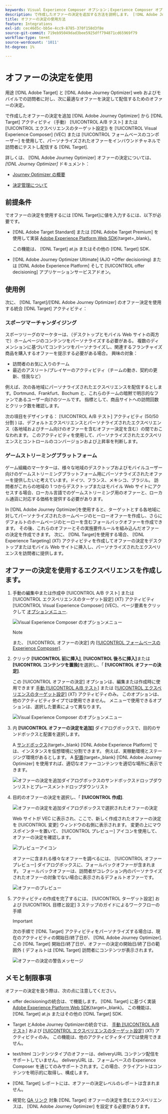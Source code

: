 ```yaml
---
keywords: Visual Experience Composer オプション；Experience Composer オプション；エクスペリエンスオプション；オファーの決定；offer decisioning;ajo;Journey Optimizer
description: で作成したオファーの決定を追加する方法を説明します。 [!DNL Adobe Journey Optimizer] を「 」アクティビティに追加します。
title: オファーの決定の使用方法
feature: Integrations
exl-id: cec46d5c-bb5e-4cc9-8785-370f158d3f8e
source-git-commit: 719eb95049dad3bee5925dff794871cd65969f79
workflow-type: tm+mt
source-wordcount: '1011'
ht-degree: 1%

---
```


# オファーの決定を使用

用途 [!DNL Adobe Target] と [!DNL Adobe Journey Optimizer] web およびモバイルでの訪問者に対し、次に最適なオファーを決定して配信するためのオファーの決定。

で作成したオファーの決定を追加 [!DNL Adobe Journey Optimizer] から [!DNL Target] アクティビティ（手動） [!UICONTROL A/B テスト] または [!UICONTROL エクスペリエンスのターゲット設定]) を [!UICONTROL Visual Experience Composer] (VEC) または [!UICONTROL フォームベースのコンポーザー] を使用して、パーソナライズされたオファーをインバウンドチャネルで訪問者にテストし配信する [!DNL Target].

詳しくは、 [!DNL Adobe Journey Optimizer] オファーの決定については、 *[!DNL Journey Optimizer]* ドキュメント：

* [Journey Optimizer の概要](https://experienceleague.adobe.com/docs/journey-optimizer/using/get-started/get-started.html)

* [決定管理について](https://experienceleague.adobe.com/docs/journey-optimizer/using/offer-decisioniong/get-started/starting-offer-decisioning.html)

## 前提条件

でオファーの決定を使用するには [!DNL Target]に値を入力するには、以下が必要です。

* [!DNL Adobe Target Standard] または [!DNL Adobe Target Premium] を使用して実装 [Adobe Experience Platform Web SDK](https://developer.adobe.com/target/implement/client-side/aep-web-sdk/){target=_blank}。

   この機能は、 [!DNL Target] at.js またはその他の [!DNL Target] SDK.

* [!DNL Adobe Journey Optimizer Ultimate] (AJO +Offer decisioning) または [!DNL Adobe Experience Platform] そして [!UICONTROL offer decisioning] アプリケーションサービスアドオン。

## 使用例

次に、 [!DNL Target]/[!DNL Adobe Journey Optimizer] のオファー決定を使用する統合 [!DNL Target] アクティビティ：

### スポーツマーチャンダイジング

スポーツリーグのマーケターは、（デスクトップとモバイル Web サイトの両方で）ホームページのコンテンツをパーソナライズする必要がある。 複数のディメンションに基づいてコンテンツをパーソナライズし、関連するフランチャイズ商品を購入するオファーを提示する必要がある場合。 興味の対象：

* 訪問者のお気に入りのチーム
* 最近のアスリート/プレイヤーのアクティビティ（チームの動き、契約の更新、怪我など）

例えば、次の各地域にパーソナライズされたエクスペリエンスを配信するとします。Dortmund、Frankfurt、Bochum と、これらのチームの暗黙で明示的なファンであるユーザー向けのツールです。 指標として、商品サイトへの訪問回数とクリック数を確認します。

次の項目をデザインする： [!UICONTROL A/B テスト] アクティビティ (50/50分割 ) は、デフォルトエクスペリエンスとパーソナライズされたエクスペリエンス（各地域およびチーム向けのオファーを含むオファー決定を含む）の間でおこなわれます。 このアクティビティを使用して、パーソナライズされたエクスペリエンスとコントロールのコンバージョンおよび上昇率を判断します。

### ゲームストリーミングプラットフォーム

ゲーム組織のマーケターは、様々な地域のデスクトップおよびモバイルユーザー向けのゲームストリーミングプラットフォーム用にパーソナライズされたオファーを提供したいと考えています。ドイツ、フランス、メキシコ、ブラジル。 訪問者がこれらの地域の 1 つからデスクトップまたはモバイル Web サイトにアクセスする場合、ローカル言語でのゲームストリーミング用のオファーと、ローカル通貨に対応する価格を提供する必要があります。

In [!DNL Adobe Journey Optimizer]を使用すると、ターゲットとする各地域に対してパーソナライズされたホームページのヒーローオファーを作成し、さらにデフォルトのホームページのヒーローを含むフォールバックオファーを作成できます。 その後、これらのオファーとその実施要件ルールを組み込んだオファーの決定を作成できます。 次に、 [!DNL Target]を使用する場合、 [!DNL Experience Targeting] (XT) アクティビティを作成してオファーの決定をデスクトップまたはモバイル Web サイトに挿入し、パーソナライズされたエクスペリエンスを訪問者に提供します。

## オファーの決定を使用するエクスペリエンスを作成します。

1. 手動の編集中または作成中 [!UICONTROL A/B テスト] または [!UICONTROL エクスペリエンスのターゲット設定] (XT) アクティビティ [!UICONTROL Visual Experience Composer] (VEC)、ページ要素をクリックして [オプションメニュー](/help/main/c-experiences/c-visual-experience-composer/viztarget-options.md).

   ![Visual Experience Composer のオプションメニュー](assets/options-menu1.png)

   >[!NOTE]
   >
   >また、 [!UICONTROL オファーの決定] 内 [[!UICONTROL フォームベースの Experience Composer]](/help/main/c-experiences/form-experience-composer.md).

1. クリック **[!UICONTROL 前に挿入]**, **[!UICONTROL 後ろに挿入]**&#x200B;または **[!UICONTROL コンテンツを置換]**&#x200B;を選択し、「 **[!UICONTROL オファーの決定]**.

   この [!UICONTROL オファーの決定] オプションは、編集または作成時に使用できます [手動 [!UICONTROL A/B テスト]](/help/main/c-activities/t-test-ab/test-ab.md#types) または [[!UICONTROL エクスペリエンスのターゲット設定]](/help/main/c-activities/t-experience-target/experience-target.md) (XT) アクティビティのみ。 このオプションは、他のアクティビティタイプでは使用できません。 メニューで使用できるオプションは、選択した要素によって異なります。

   ![Visual Experience Composer のオプションメニュー](assets/options-menu.png)

1. 内 **[!UICONTROL オファーの決定を追加]** ダイアログボックスで、目的のサンドボックスと配置を選択します。

   A [サンドボックス](https://experienceleague.adobe.com/docs/experience-platform/sandbox/ui/overview.html){target=_blank} [!DNL Adobe Experience Platform] では、インスタンスを仮想環境に分割できます。 例えば、実稼動環境とステージング環境があるとします。 A [配置](https://experienceleague.adobe.com/docs/journey-optimizer/using/offer-decisioniong/create-components/creating-placements.html){target=_blank} [!DNL Adobe Journey Optimizer] を使用すれば、適切なオファーコンテンツを適切な場所に表示できます。

   ![オファーの決定を追加ダイアログボックスのサンドボックスドロップダウンリストとプレースメントドロップダウンリスト](/help/main/c-integrating-target-with-mac/ajo/assets/sandbox-placement.png)

1. 目的のオファーの決定を選択し、「 **[!UICONTROL 作成]**.

   ![オファーの決定を追加ダイアログボックスで選択されたオファーの決定](assets/offer-decision.png)

   Web サイトが VEC に表示され、ここで、新しく作成されたオファーの決定を [!UICONTROL 変更] ウィンドウの右側に表示されます。 変更の上にマウスポインターを置いて、 [!UICONTROL プレビュー] アイコンを使用して、オファーの決定を確認します。

   ![プレビューアイコン](assets/preview-icon.png)

   オファーに含まれる様々なオファーを調べるには、 [!UICONTROL オファープレビュー] ダイアログボックスに、フォールバックオファーが含まれます。 フォールバックオファーは、訪問者がコレクション内のパーソナライズされたオファーの対象でない場合に表示されるデフォルトオファーです。

   ![オファーのプレビュー](assets/offer-preview.png)

1. アクティビティの作成を完了するには、 [!UICONTROL ターゲット設定] および [!UICONTROL 目標と設定] 3 ステップのガイドによるワークフローの手順

   >[!IMPORTANT]
   >
   >次の手順で [!DNL Target] アクティビティをパーソナライズする場合は、現在のアクティビティの開始日/終了日が、 [!DNL Adobe Journey Optimizer]. この [!DNL Target] 開始日/終了日が、オファーの決定の開始日/終了日の範囲外 ( デフォルトは [!DNL Target] 訪問者にコンテンツが表示されます。

   ![オファーの決定の警告メッセージ](/help/main/c-integrating-target-with-mac/ajo/assets/offer-decision-warning.png)

## メモと制限事項

オファーの決定を扱う際は、次の点に注意してください。

* offer decisioningの統合は、で機能します。 [!DNL Target] に基づく実装 [Adobe Experience Platform Web SDK](https://developer.adobe.com/target/implement/client-side/aep-web-sdk/){target=_blank}。 この機能は、 [!DNL Target] at.js またはその他の [!DNL Target] SDK.

* Target とAdobe Journey Optimizerの統合では、 [手動 [!UICONTROL A/B テスト]](/help/main/c-activities/t-test-ab/test-ab.md#types) および [[!UICONTROL エクスペリエンスのターゲット設定]](/help/main/c-activities/t-experience-target/experience-target.md) (XT) アクティビティのみ。 この機能は、他のアクティビティタイプでは使用できません。

* text/html コンテンツタイプのオファーは、deliveryURL コンテンツ配信をサポートしていません。 deliveryURL は、フォームベースの Experience Composer を通じてのみサポートされます。この場合、クライアントはコンテンツを明示的に取得し、構成します。

* [!DNL Target] レポートには、オファーの決定レベルのレポートは含まれません。

* 視覚化 [QA リンク](/help/main/c-activities/c-activity-qa/activity-qa.md) 対象 [!DNL Target] オファーの決定を含むエクスペリエンスは、 [!DNL Adobe Journey Optimizer] を設定する必要があります。
